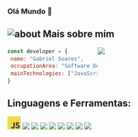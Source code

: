 ### Olá Mundo 👋

## <img width="45" alt="about" src="https://raw.github.com/elizarov/elizarov/master/about.png"> Mais sobre mim

<img align="right" width="300" src="https://i2.wp.com/allhtaccess.info/wp-content/uploads/2018/03/programming.gif?fit=1281%2C716&ssl=1" />

```javascript
const developer = {
 name: "Gabriel Soares",
 occupationArea: "Software Developer",
 mainTechnologies: ["JavaScript", "Typescript", "VueJs", "Java", "Groovy on Grails"] 
}
```

## **Linguagens e Ferramentas:**  

<p>
<img height="30" src="https://raw.githubusercontent.com/github/explore/80688e429a7d4ef2fca1e82350fe8e3517d3494d/topics/javascript/javascript.png">
<img height="30" src="https://cdn.jsdelivr.net/gh/devicons/devicon/icons/vuejs/vuejs-original.svg">
<img height="30" src="https://cdn.jsdelivr.net/gh/devicons/devicon@latest/icons/tailwindcss/tailwindcss-original.svg" />
<img height="30" src="https://cdn.jsdelivr.net/gh/devicons/devicon/icons/java/java-original.svg">
<img height="30" src="https://cdn.jsdelivr.net/gh/devicons/devicon/icons/mysql/mysql-original.svg">
<img height="30" src="https://cdn.jsdelivr.net/gh/devicons/devicon/icons/typescript/typescript-original.svg">
<img height="30" src="https://cdn.jsdelivr.net/gh/devicons/devicon@latest/icons/groovy/groovy-original.svg" />
<img height="30" src="https://cdn.jsdelivr.net/gh/devicons/devicon@latest/icons/spring/spring-original.svg" />
<img height="30" src="https://cdn.jsdelivr.net/gh/devicons/devicon@latest/icons/react/react-original.svg" />

